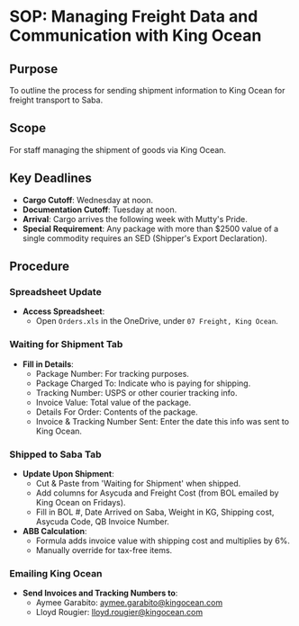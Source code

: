 # SOP: Managing Freight Data and Communication with King Ocean

## Purpose
To outline the process for sending shipment information to King Ocean for freight transport to Saba.

## Scope
For staff managing the shipment of goods via King Ocean.

## Key Deadlines
- **Cargo Cutoff**: Wednesday at noon.
- **Documentation Cutoff**: Tuesday at noon.
- **Arrival**: Cargo arrives the following week with Mutty's Pride.
- **Special Requirement**: Any package with more than $2500 value of a single commodity requires an SED (Shipper's Export Declaration).

## Procedure

### Spreadsheet Update
- **Access Spreadsheet**:
    - Open `Orders.xls` in the OneDrive, under `07 Freight, King Ocean`.

### Waiting for Shipment Tab
- **Fill in Details**:
    - Package Number: For tracking purposes.
    - Package Charged To: Indicate who is paying for shipping.
    - Tracking Number: USPS or other courier tracking info.
    - Invoice Value: Total value of the package.
    - Details For Order: Contents of the package.
    - Invoice & Tracking Number Sent: Enter the date this info was sent to King Ocean.

### Shipped to Saba Tab
- **Update Upon Shipment**:
    - Cut & Paste from 'Waiting for Shipment' when shipped.
    - Add columns for Asycuda and Freight Cost (from BOL emailed by King Ocean on Fridays).
    - Fill in BOL #, Date Arrived on Saba, Weight in KG, Shipping cost, Asycuda Code, QB Invoice Number.
- **ABB Calculation**:
    - Formula adds invoice value with shipping cost and multiplies by 6%.
    - Manually override for tax-free items.

### Emailing King Ocean
- **Send Invoices and Tracking Numbers to**:
    - Aymee Garabito: <aymee.garabito@kingocean.com>
    - Lloyd Rougier: <lloyd.rougier@kingocean.com>

